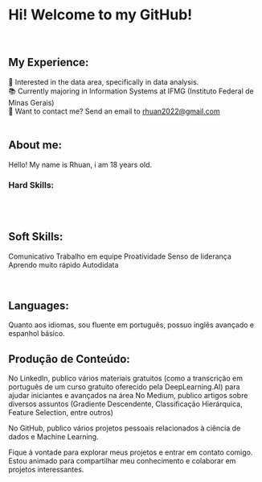 # Hi! Welcome to my GitHub!

<br>

## My Experience:

🎲 Interested in the data area, specifically in data analysis. <br>
📚 Currently majoring in Information Systems at IFMG (Instituto Federal de Minas Gerais) <br>
📧 Want to contact me? Send an email to rhuan2022@gmail.com <br>
<br>

## About me:

Hello! My name is Rhuan, i am 18 years old.<br>

### Hard Skills:


<br>

<br>

## Soft Skills:

Comunicativo
Trabalho em equipe
Proatividade
Senso de liderança
Aprendo muito rápido
Autodidata
<br>

<br>

## Languages:

Quanto aos idiomas, sou fluente em português, possuo inglês avançado e espanhol básico.

## Produção de Conteúdo:

No LinkedIn, publico vários materiais gratuitos (como a transcrição em português de um curso gratuito oferecido pela DeepLearning.AI) para ajudar iniciantes e avançados na área
No Medium, publico artigos sobre diversos assuntos (Gradiente Descendente, Classificação Hierárquica, Feature Selection, entre outros)

No GitHub, publico vários projetos pessoais relacionados à ciência de dados e Machine Learning.
<br>

Fique à vontade para explorar meus projetos e entrar em contato comigo. Estou animado para compartilhar meu conhecimento e colaborar em projetos interessantes.
